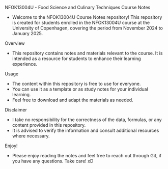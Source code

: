 NFOK13004U - Food Science and Culinary Techniques Course Notes 
- Welcome to the NFOK13004U Course Notes repository! 
This repository is created for students enrolled in the NFOK13004U course at the University of Copenhagen, covering the period from November 2024 to January 2025.

Overview 
- This repository contains notes and materials relevant to the course. It is intended as a resource for students to enhance their learning experience.

Usage 
- The content within this repository is free to use for everyone.
- You can use it as a template or as study notes for your individual learning.
- Feel free to download and adapt the materials as needed.

Disclaimer 
- I take no responsibility for the correctness of the data, formulas, or any content provided in this repository. 
- It is advised to verify the information and consult additional resources where necessary.

Enjoy! 
- Please enjoy reading the notes and feel free to reach out through Git, if you have any questions. Take care! xD

